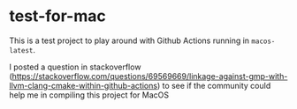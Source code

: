 # test-for-mac

This is a test project to play around with Github Actions running in `macos-latest`.

I posted a question in stackoverflow (https://stackoverflow.com/questions/69569669/linkage-against-gmp-with-llvm-clang-cmake-within-github-actions) to see if the community could help me in compiling this project for MacOS
